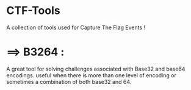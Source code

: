# CTF-Tools
A collection of tools used for Capture The Flag Events ! 


# ==> B3264 :
A great tool for solving challenges associated with Base32 and base64 encodings. useful when there is more than one level of encoding or sometimes a combination of both base32 and 64.
